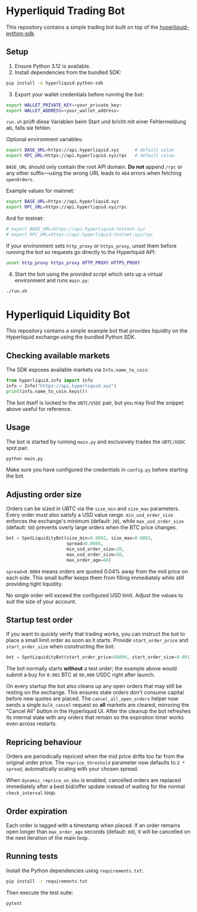 
# Hyperliquid Trading Bot

This repository contains a simple trading bot built on top of the
[hyperliquid-python-sdk](./hyperliquid-python-sdk).

## Setup

1. Ensure Python 3.12 is available.
2. Install dependencies from the bundled SDK:

```bash
pip install -e hyperliquid-python-sdk
```

3. Export your wallet credentials before running the bot:

```bash
export WALLET_PRIVATE_KEY=<your_private_key>
export WALLET_ADDRESS=<your_wallet_address>
```

`run.sh` prüft diese Variablen beim Start und bricht mit einer Fehlermeldung
ab, falls sie fehlen.

Optional environment variables:

```bash
export BASE_URL=https://api.hyperliquid.xyz      # default value
export RPC_URL=https://api.hyperliquid.xyz/rpc   # default value
```

`BASE_URL` should only contain the root API domain. **Do not** append `/rpc` or
any other suffix—using the wrong URL leads to `404` errors when fetching
`openOrders`.

Example values for mainnet:

```bash
export BASE_URL=https://api.hyperliquid.xyz
export RPC_URL=https://api.hyperliquid.xyz/rpc
```

And for testnet:

```bash
# export BASE_URL=https://api.hyperliquid-testnet.xyz
# export RPC_URL=https://api.hyperliquid-testnet.xyz/rpc
```

If your environment sets `http_proxy` or `https_proxy`, unset them before
running the bot so requests go directly to the Hyperliquid API:

```bash
unset http_proxy https_proxy HTTP_PROXY HTTPS_PROXY
```

4. Start the bot using the provided script which sets up a virtual
   environment and runs `main.py`:

```bash
./run.sh
```

# Hyperliquid Liquidity Bot

This repository contains a simple example bot that provides liquidity on the
Hyperliquid exchange using the bundled Python SDK.

## Checking available markets

The SDK exposes available markets via `Info.name_to_coin`:

```python
from hyperliquid.info import Info
info = Info("https://api.hyperliquid.xyz")
print(info.name_to_coin.keys())
```

The bot itself is locked to the `UBTC/USDC` pair, but you may find the snippet
above useful for reference.

## Usage

The bot is started by running `main.py` and exclusively trades the
`UBTC/USDC` spot pair.

```bash
python main.py
```

Make sure you have configured the credentials in `config.py` before starting the
bot.

## Adjusting order size

Orders can be sized in UBTC via the `size_min` and `size_max`
parameters.  Every order must also satisfy a USD value range.
`min_usd_order_size` enforces the exchange's minimum (default: `20`),
while `max_usd_order_size` (default: `50`) prevents overly large orders
when the BTC price changes.

```python
bot = SpotLiquidityBot(size_min=0.0002, size_max=0.0003,
                       spread=0.0004,
                       min_usd_order_size=20,
                       max_usd_order_size=50,
                       max_order_age=60)
```

`spread=0.0004` means orders are quoted 0.04% away from the mid price
on each side. This small buffer keeps them from filling immediately
while still providing tight liquidity.

No single order will exceed the configured USD limit.  Adjust the
values to suit the size of your account.

## Startup test order

If you want to quickly verify that trading works, you can instruct the bot to
place a small limit order as soon as it starts. Provide `start_order_price` and
`start_order_size` when constructing the bot:

```python
bot = SpotLiquidityBot(start_order_price=90000, start_order_size=0.001)
```

The bot normally starts **without** a test order; the example above would submit
a buy for `0.001` BTC at `90,000` USDC right after launch.

On every startup the bot also cleans up any open orders that may still
be resting on the exchange. This ensures stale orders don't consume
capital before new quotes are placed. The `cancel_all_open_orders` helper now
sends a single `bulk_cancel` request so **all** markets are cleared, mirroring
the "Cancel All" button in the Hyperliquid UI. After the cleanup the bot
refreshes its internal state with any orders that remain so the
expiration timer works even across restarts.

## Repricing behaviour

Orders are periodically repriced when the mid price drifts too far from the
original order price. The `reprice_threshold` parameter now defaults to
`2 * spread`, automatically scaling with your chosen spread.

When `dynamic_reprice_on_bbo` is enabled, cancelled orders are replaced
immediately after a best bid/offer update instead of waiting for the normal
`check_interval` loop.

## Order expiration

Each order is tagged with a timestamp when placed.  If an order remains open
longer than `max_order_age` seconds (default: `60`), it will be cancelled on
the next iteration of the main loop.


## Running tests

Install the Python dependencies using `requirements.txt`:

```bash
pip install -r requirements.txt
```

Then execute the test suite:

```bash
pytest
```
